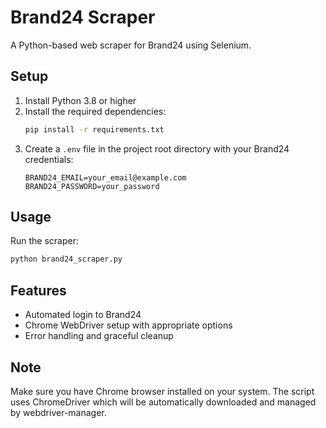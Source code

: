 # Brand24 Scraper

A Python-based web scraper for Brand24 using Selenium.

## Setup

1. Install Python 3.8 or higher
2. Install the required dependencies:
   ```bash
   pip install -r requirements.txt
   ```
3. Create a `.env` file in the project root directory with your Brand24 credentials:
   ```
   BRAND24_EMAIL=your_email@example.com
   BRAND24_PASSWORD=your_password
   ```

## Usage

Run the scraper:
```bash
python brand24_scraper.py
```

## Features

- Automated login to Brand24
- Chrome WebDriver setup with appropriate options
- Error handling and graceful cleanup

## Note

Make sure you have Chrome browser installed on your system. The script uses ChromeDriver which will be automatically downloaded and managed by webdriver-manager. 